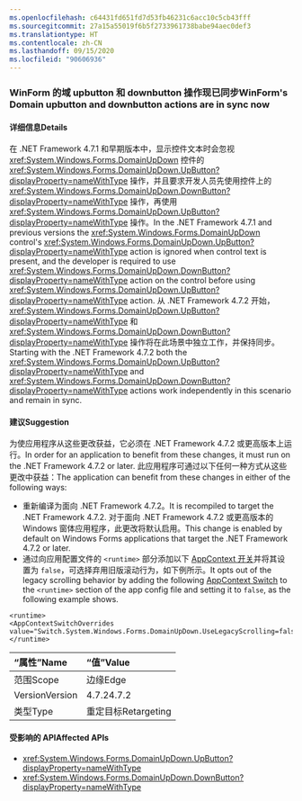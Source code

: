 ```yaml
---
ms.openlocfilehash: c64431fd651fd7d53fb46231c6acc10c5cb43fff
ms.sourcegitcommit: 27a15a55019f6b5f2733961738babe94aec0def3
ms.translationtype: HT
ms.contentlocale: zh-CN
ms.lasthandoff: 09/15/2020
ms.locfileid: "90606936"
---
```

### <a name="winforms-domain-upbutton-and-downbutton-actions-are-in-sync-now"></a><span data-ttu-id="38416-101">WinForm 的域 upbutton 和 downbutton 操作现已同步</span><span class="sxs-lookup"><span data-stu-id="38416-101">WinForm's Domain upbutton and downbutton actions are in sync now</span></span>

#### <a name="details"></a><span data-ttu-id="38416-102">详细信息</span><span class="sxs-lookup"><span data-stu-id="38416-102">Details</span></span>

<span data-ttu-id="38416-103">在 .NET Framework 4.7.1 和早期版本中，显示控件文本时会忽视 <xref:System.Windows.Forms.DomainUpDown> 控件的 <xref:System.Windows.Forms.DomainUpDown.UpButton?displayProperty=nameWithType> 操作，并且要求开发人员先使用控件上的 <xref:System.Windows.Forms.DomainUpDown.DownButton?displayProperty=nameWithType> 操作，再使用 <xref:System.Windows.Forms.DomainUpDown.UpButton?displayProperty=nameWithType> 操作。</span><span class="sxs-lookup"><span data-stu-id="38416-103">In the .NET Framework 4.7.1 and previous versions the <xref:System.Windows.Forms.DomainUpDown> control's <xref:System.Windows.Forms.DomainUpDown.UpButton?displayProperty=nameWithType> action is ignored when control text is present, and the developer is required to use <xref:System.Windows.Forms.DomainUpDown.DownButton?displayProperty=nameWithType> action on the control before using <xref:System.Windows.Forms.DomainUpDown.UpButton?displayProperty=nameWithType> action.</span></span> <span data-ttu-id="38416-104">从 .NET Framework 4.7.2 开始，<xref:System.Windows.Forms.DomainUpDown.UpButton?displayProperty=nameWithType> 和 <xref:System.Windows.Forms.DomainUpDown.DownButton?displayProperty=nameWithType> 操作将在此场景中独立工作，并保持同步。</span><span class="sxs-lookup"><span data-stu-id="38416-104">Starting with the .NET Framework 4.7.2 both the <xref:System.Windows.Forms.DomainUpDown.UpButton?displayProperty=nameWithType> and <xref:System.Windows.Forms.DomainUpDown.DownButton?displayProperty=nameWithType> actions work independently in this scenario and remain in sync.</span></span>

#### <a name="suggestion"></a><span data-ttu-id="38416-105">建议</span><span class="sxs-lookup"><span data-stu-id="38416-105">Suggestion</span></span>

<span data-ttu-id="38416-106">为使应用程序从这些更改获益，它必须在 .NET Framework 4.7.2 或更高版本上运行。</span><span class="sxs-lookup"><span data-stu-id="38416-106">In order for an application to benefit from these changes, it must run on the .NET Framework 4.7.2 or later.</span></span> <span data-ttu-id="38416-107">此应用程序可通过以下任何一种方式从这些更改中获益：</span><span class="sxs-lookup"><span data-stu-id="38416-107">The application can benefit from these changes in either of the following ways:</span></span>

- <span data-ttu-id="38416-108">重新编译为面向 .NET Framework 4.7.2。</span><span class="sxs-lookup"><span data-stu-id="38416-108">It is recompiled to target the .NET Framework 4.7.2.</span></span> <span data-ttu-id="38416-109">对于面向 .NET Framework 4.7.2 或更高版本的 Windows 窗体应用程序，此更改将默认启用。</span><span class="sxs-lookup"><span data-stu-id="38416-109">This change is enabled by default on Windows Forms applications that target the .NET Framework 4.7.2 or later.</span></span>
- <span data-ttu-id="38416-110">通过向应用配置文件的 `<runtime>` 部分添加以下 [AppContext 开关](../../../../docs/framework/configure-apps/file-schema/runtime/appcontextswitchoverrides-element.md)并将其设置为 `false`，可选择弃用旧版滚动行为，如下例所示。</span><span class="sxs-lookup"><span data-stu-id="38416-110">It opts out of the legacy scrolling behavior by adding the following [AppContext Switch](../../../../docs/framework/configure-apps/file-schema/runtime/appcontextswitchoverrides-element.md) to the `<runtime>` section of the app config file and setting it to `false`, as the following example shows.</span></span>

<pre><code class="lang-xml">&lt;runtime&gt;&#13;&#10;&lt;AppContextSwitchOverrides value=&quot;Switch.System.Windows.Forms.DomainUpDown.UseLegacyScrolling=false&quot;/&gt;&#13;&#10;&lt;/runtime&gt;&#13;&#10;</code></pre>

| <span data-ttu-id="38416-111">“属性”</span><span class="sxs-lookup"><span data-stu-id="38416-111">Name</span></span>    | <span data-ttu-id="38416-112">“值”</span><span class="sxs-lookup"><span data-stu-id="38416-112">Value</span></span>       |
|:--------|:------------|
| <span data-ttu-id="38416-113">范围</span><span class="sxs-lookup"><span data-stu-id="38416-113">Scope</span></span>   | <span data-ttu-id="38416-114">边缘</span><span class="sxs-lookup"><span data-stu-id="38416-114">Edge</span></span>        |
| <span data-ttu-id="38416-115">Version</span><span class="sxs-lookup"><span data-stu-id="38416-115">Version</span></span> | <span data-ttu-id="38416-116">4.7.2</span><span class="sxs-lookup"><span data-stu-id="38416-116">4.7.2</span></span>       |
| <span data-ttu-id="38416-117">类型</span><span class="sxs-lookup"><span data-stu-id="38416-117">Type</span></span>    | <span data-ttu-id="38416-118">重定目标</span><span class="sxs-lookup"><span data-stu-id="38416-118">Retargeting</span></span> |

#### <a name="affected-apis"></a><span data-ttu-id="38416-119">受影响的 API</span><span class="sxs-lookup"><span data-stu-id="38416-119">Affected APIs</span></span>

- <xref:System.Windows.Forms.DomainUpDown.UpButton?displayProperty=nameWithType>
- <xref:System.Windows.Forms.DomainUpDown.DownButton?displayProperty=nameWithType>
